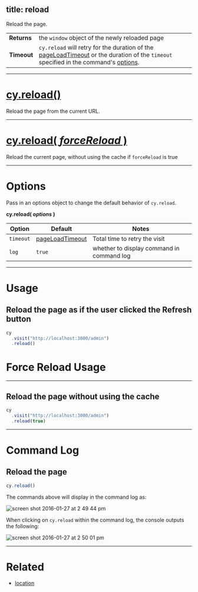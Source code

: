title: reload
---

Reload the page.

| | |
|--- | --- |
| **Returns** | the `window` object of the newly reloaded page |
| **Timeout** | `cy.reload` will retry for the duration of the [pageLoadTimeout](https://on.cypress.io/guides/configuration#section-timeouts) or the duration of the `timeout` specified in the command's [options](#section-options).  |

***

# [cy.reload()](#section-usage)

Reload the page from the current URL.

***

# [cy.reload( *forceReload* )](#section-force-reload-usage)

Reload the current page, without using the cache if `forceReload` is true

***

# Options

Pass in an options object to change the default behavior of `cy.reload`.

**cy.reload( *options* )**

Option | Default | Notes
--- | --- | ---
`timeout`      | [pageLoadTimeout](https://on.cypress.io/guides/configuration#section-timeouts) | Total time to retry the visit
`log` | `true` | whether to display command in command log

***

# Usage

## Reload the page as if the user clicked the Refresh button

```javascript
cy
  .visit("http://localhost:3000/admin")
  .reload()
```

# Force Reload Usage

***

## Reload the page without using the cache

```javascript
cy
  .visit("http://localhost:3000/admin")
  .reload(true)
```

***

# Command Log

## Reload the page

```javascript
cy.reload()
```

The commands above will display in the command log as:

![screen shot 2016-01-27 at 2 49 44 pm](https://cloud.githubusercontent.com/assets/1271364/12626196/6deb6fd0-c505-11e5-8803-cd2998ec0a12.png)

When clicking on `cy.reload` within the command log, the console outputs the following:

![screen shot 2016-01-27 at 2 50 01 pm](https://cloud.githubusercontent.com/assets/1271364/12626199/71a62ea8-c505-11e5-97cf-e7e4b92015e3.png)

***

# Related

- [location](https://on.cypress.io/api/location)